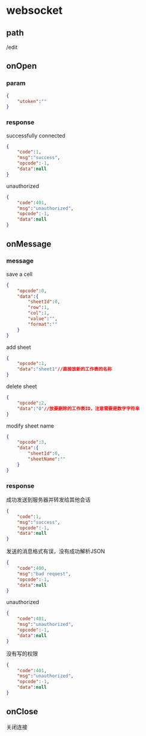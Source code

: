 # websocket

## path
/edit


## onOpen
### param
```json
{
    "utoken":""
}
```
### response
successfully connected
```json
{
    "code":1,
    "msg":"success",
    "opcode":-1,
    "data":null
}
```

unauthorized
```json
{
    "code":401,
    "msg":"unauthorized",
    "opcode":-1,
    "data":null
}
```


## onMessage

### message
save a cell
```json
{
    "opcode":0,
    "data":{
        "sheetId":0,
        "row":1,
        "col":1,
        "value":"",
        "format":""
    }
}
```

add sheet
```json
{
    "opcode":1,
    "data":"sheet1"//直接放新的工作表的名称
}
```

delete sheet
```json
{
    "opcode":2,
    "data":"0"//放要删除的工作表ID，注意需要是数字字符串
}
```

modify sheet name
```json
{
    "opcode":3,
    "data":{
        "sheetId":0,
        "sheetName":""
    }
}
```

### response
成功发送到服务器并转发给其他会话
```json
{
    "code":1,
    "msg":"success",
    "opcode":-1,
    "data":null
}
```
发送的消息格式有误，没有成功解析JSON
```json
{
    "code":400,
    "msg":"bad request",
    "opcode":-1,
    "data":null
}
```

unauthorized
```json
{
    "code":401,
    "msg":"unauthorized",
    "opcode":-1,
    "data":null
}
```
没有写的权限
```json
{
    "code":401,
    "msg":"unauthorized",
    "opcode":-1,
    "data":null
}
```


## onClose
关闭连接